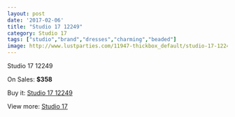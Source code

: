 ```yaml
---
layout: post
date: '2017-02-06'
title: "Studio 17 12249"
category: Studio 17
tags: ["studio","brand","dresses","charming","beaded"]
image: http://www.lustparties.com/11947-thickbox_default/studio-17-12249.jpg
---
```

Studio 17 12249

On Sales: **$358**
<a href="https://www.lustparties.com/en/studio-17/4334-studio-17-12249.html"><amp-img layout="responsive" width="600" height="600" src="//www.lustparties.com/11947-thickbox_default/studio-17-12249.jpg" alt="Studio 17 12249 0" /></a>
<a href="https://www.lustparties.com/en/studio-17/4334-studio-17-12249.html"><amp-img layout="responsive" width="600" height="600" src="//www.lustparties.com/11948-thickbox_default/studio-17-12249.jpg" alt="Studio 17 12249 1" /></a>

Buy it: [Studio 17 12249](https://www.lustparties.com/en/studio-17/4334-studio-17-12249.html "Studio 17 12249")

View more: [Studio 17](https://www.lustparties.com/en/22-studio-17 "Studio 17")